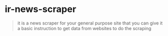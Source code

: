 # ir-news-scraper

> it is a news scraper for your general purpose site that you can give it a basic instruction to get data from websites to do the scraping 
